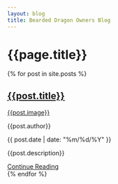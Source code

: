 ```yaml
---
layout: blog
title: Bearded Dragon Owners Blog
---
```


<!-- Blog Feed -->
<h1>{{page.title}}</h1>
<div class="blog-feed">
    {% for post in site.posts %}
        <div class="post-thumbnail">
            <!-- Title of post with link -->
            <div class="post-title"><a href="/{{post.url}}"><h2>{{post.title}}</h2></a></div>
            <!-- Image of post with link -->
            <a href="/{{post.url}}">{{post.image}}</a>
            <!-- Author of post and date when created -->
            <div class="post-author-and-date">
                <!-- Author and date -->
                <p><i class="lar la-user"></i> {{post.author}}</p>
                <p><i class="las la-clock"></i> {{ post.date | date: "%m/%d/%Y" }}</p>
            </div>
            <!-- Description of post -->
            <p class="post-description">{{post.description}}</p>
            <!-- Keep reading -->
            <a class="cta-link" href="/{{post.url}}">Continue Reading</a>
        </div>
    {% endfor %}
</div>